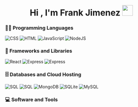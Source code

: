 <h1 align="center">Hi , I'm Frank Jimenez <img src="https://media.giphy.com/media/hvRJCLFzcasrR4ia7z/giphy.gif" width="35"></h1>

<!--
**FrankJimenezDev/FrankJimenezDev** is a ✨ _special_ ✨ repository because its `README.md` (this file) appears on your GitHub profile.

Here are some ideas to get you started:

- 🔭 I’m currently working on ...
- 🌱 I’m currently learning ...
- 👯 I’m looking to collaborate on ...
- 🤔 I’m looking for help with ...
- 💬 Ask me about ...
- 📫 How to reach me: ...
- 😄 Pronouns: ...
- ⚡ Fun fact: ...
-->

### 👨‍💻 Programming Languages
<div style={{ display: 'flex' }}>
<img alt="CSS" src="https://img.shields.io/badge/CSS%20-%231572B6.svg?logo=css3&logoColor=white">
<img alt="HTML" src="https://img.shields.io/badge/HTML%20-%23E34F26.svg?logo=html5&logoColor=white">
<img alt="JavaScript" src="https://img.shields.io/badge/JavaScript%20-%23F7DF1E.svg?logo=javascript&logoColor=black">
<img alt="NodeJS" src="https://img.shields.io/badge/Node.js%20-%2343853D.svg?logo=node.js&logoColor=white">

</div>

### 🧰 Frameworks and Libraries
<div style={{ display: 'flex' }}>
<img alt="React" src="https://img.shields.io/badge/React-20232A.svg?logo=react&logoColor=61DAFB">
<img alt="Express" src="https://img.shields.io/badge/Express-000000.svg?logo=express&logoColor=white">
<img alt="Express" src="https://img.shields.io/badge/NestJS-E0234E.svg?logo=nestjs&logoColor=white">

  
</div>

### 🗄️ Databases and Cloud Hosting
<div style={{ display: 'flex' }}>
<img alt="SQL" src="https://img.shields.io/badge/SQL%20-%23025E8C.svg?logo=amazon-dynamodb&logoColor=white">
<img alt="SQL" src="https://img.shields.io/badge/NoSQL-4285F4.svg?logo=databricks&logoColor=white">
<img alt="MongoDB" src="https://img.shields.io/badge/MongoDB-47A248.svg?logo=mongodb&logoColor=white">
<img alt="SQLite" src="https://img.shields.io/badge/SQLite-003B57.svg?logo=sqlite&logoColor=white">
<img alt="MySQL" src="https://img.shields.io/badge/MySQL-4479A1.svg?logo=mysql&logoColor=white">


</div>

### 💻 Software and Tools
<div style={{ display: 'flex' }}>
</div>
